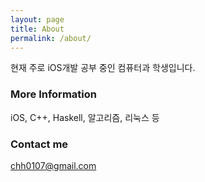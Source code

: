 ```yaml
---
layout: page
title: About
permalink: /about/
---
```


현재 주로 iOS개발 공부 중인 컴퓨터과 학생입니다.

### More Information

iOS, C++, Haskell, 알고리즘, 리눅스 등

### Contact me

[chh0107@gmail.com](mailto:chh0107@gmail.com)